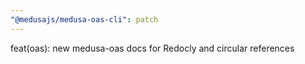 ```yaml
---
"@medusajs/medusa-oas-cli": patch
---
```


feat(oas): new medusa-oas docs for Redocly and circular references
